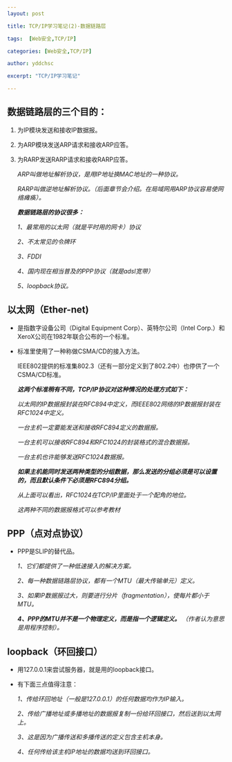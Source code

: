 ```yaml
---  
layout: post  

title: TCP/IP学习笔记(2)-数据链路层

tags:  [Web安全,TCP/IP]  

categories: [Web安全,TCP/IP]  

author: yddchsc  

excerpt: "TCP/IP学习笔记"  

---  
```


数据链路层的三个目的：
---

1. 为IP模块发送和接收IP数据报。  
  
2. 为ARP模块发送ARP请求和接收ARP应答。  

3. 为RARP发送RARP请求和接收RARP应答。

	*ARP叫做地址解析协议，是用IP地址换MAC地址的一种协议。*  

	*RARP叫做逆地址解析协议。（后面章节会介绍。在局域网用ARP协议容易使网络瘫痪）。*

	***数据链路层的协议很多：***  

	*1、最常用的以太网（就是平时用的网卡）协议*

	*2、不太常见的令牌环*  

	*3、FDDI*  

	*4、国内现在相当普及的PPP协议（就是adsl宽带）*

	*5、loopback协议。*

以太网（Ether-net)  
---

+ 是指数字设备公司（Digital Equipment Corp）、英特尔公司（Intel Corp.）和XeroX公司在1982年联合公布的一个标准。  

+ 标准里使用了一种称做CSMA/CD的接入方法。

	IEEE802提供的标准集802.3（还有一部分定义到了802.2中）也停供了一个CSMA/CD标准。  

	***这两个标准稍有不同，TCP/IP协议对这种情况的处理方式如下：***

	*以太网的IP数据报封装在RFC894中定义，而IEEE802网络的IP数据报封装在RFC1024中定义。*  

	*一台主机一定要能发送和接收RFC894定义的数据报。*  

	*一台主机可以接收RFC894和RFC1024的封装格式的混合数据报。*  

	*一台主机也许能够发送RFC1024数据报。*  

	***如果主机能同时发送两种类型的分组数据，那么发送的分组必须是可以设置的，而且默认条件下必须是RFC894分组。***  

	*从上面可以看出，RFC1024在TCP/IP里面处于一个配角的地位。*  

	*这两种不同的数据报格式可以参考教材*

PPP（点对点协议）
---

+ PPP是SLIP的替代品。

	*1、它们都提供了一种低速接入的解决方案。*  

	*2、每一种数据链路层协议，都有一个MTU（最大传输单元）定义。*  

	*3、如果IP数据报过大，则要进行分片（fragmentation），使每片都小于MTU。*  

	***4、PPP的MTU并不是一个物理定义，而是指一个逻辑定义。*** *（作者认为意思是用程序控制）。*

loopback（环回接口）
---

+ 用127.0.0.1来尝试服务器，就是用的loopback接口。  

+ 有下面三点值得注意：

	*1、传给环回地址（一般是127.0.0.1）的任何数据均作为IP输入。*  

	*2、传给广播地址或多播地址的数据报复制一份给环回接口，然后送到以太网上。*  

	*3、这是因为广播传送和多播传送的定义包含主机本身。*  

	*4、任何传给该主机IP地址的数据均送到环回接口。*


